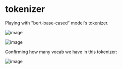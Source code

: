# tokenizer
Playing with "bert-base-cased" model's tokenizer.

![image](https://github.com/user-attachments/assets/43e207af-3f33-4137-9d82-2ac6292aa589)

![image](https://github.com/user-attachments/assets/bb94b8d6-5def-45b7-b765-0f939f3a6120)


Confirming how many vocab we have in this tokenizer:

![image](https://github.com/user-attachments/assets/db168fb6-d427-486c-a0af-62acd059778a)

